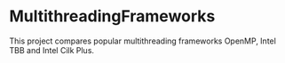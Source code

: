 # MultithreadingFrameworks
This project compares popular multithreading frameworks OpenMP, Intel TBB and Intel Cilk Plus.
